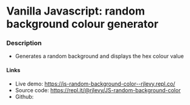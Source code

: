 # Vanilla Javascript: random background colour generator

### Description
- Generates a random background and displays the hex colour value

#### Links
- Live demo: https://js-random-background-color--rjlevy.repl.co/
- Source code: https://repl.it/@rjlevy/JS-random-background-color
- Github: 
